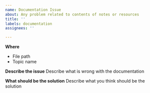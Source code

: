```yaml
---
name: Documentation Issue
about: Any problem related to contents of notes or resources
title: ''
labels: documentation
assignees: ''

---
```


**Where**
* File path
* Topic name

**Describe the issue**
Describe what is wrong with the documentation

**What should be the solution**
Describe what you think should be the solution

